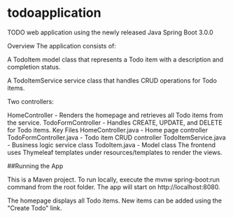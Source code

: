 # todoapplication
TODO web application using the newly released Java Spring Boot 3.0.0

Overview
The application consists of:

A TodoItem model class that represents a Todo item with a description and completion status.

A TodoItemService service class that handles CRUD operations for Todo items.

Two controllers:

HomeController - Renders the homepage and retrieves all Todo items from the service.
TodoFormController - Handles CREATE, UPDATE, and DELETE for Todo items.
Key Files
HomeController.java - Home page controller
TodoFormController.java - Todo item CRUD controller
TodoItemService.java - Business logic service class
TodoItem.java - Model class
The frontend uses Thymeleaf templates under resources/templates to render the views.

##Running the App

This is a Maven project. To run locally, execute the mvnw spring-boot:run command from the root folder. The app will start on http://localhost:8080.

The homepage displays all Todo items. New items can be added using the "Create Todo" link.
